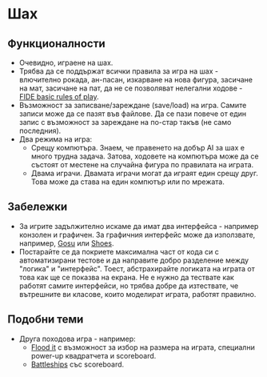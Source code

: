 # Шах

## Функционалности

- Очевидно, играене на шах.
- Трябва да се поддържат всички правила за игра на шах - влючително рокада, ан-пасан, изкарване на нова фигура,
  засичане на мат, засичане на пат, да не се позволяват нелегални ходове - [FIDE basic rules of play](https://www.fide.com/FIDE/handbook/LawsOfChess.pdf).
- Възможност за записване/зареждане (save/load) на игра. Самите записи може да се пазят във файлове.
  Да се пази повече от един запис с възможност за зареждане на по-стар такъв (не само последния).
- Два режима на игра:
    - Срещу компютъра. Знаем, че правенето на добър AI за шах е много трудна задача. Затова, ходовете
      на компютъра може да се състоят от местене на случайна фигура по правилата на играта.
    - Двама играчи. Двамата играчи могат да играят един срещу друг. Това може да става на един компютър
      или по мрежата.

## Забележки

- За игрите задължително искаме да имат два интерфейса - например конзолен и графичен.
  За графичния интерфейс може да използвате, например, [Gosu](https://www.libgosu.org) или
  [Shoes](http://shoesrb.com).
- Постарайте се да покриете максимална част от кода си с автоматизирани тестове и да направите добро разделение
  между "логика" и "интерфейс". Тоест, абстрахирайте логиката на играта от това как ще се показва на екрана.
  Не е нужно да тествате как работят самите интерфейси, но трябва добре да изтествате, че вътрешните ви класове,
  които моделират играта, работят правилно.

## Подобни теми

- Друга походова игра - например:
    - [Flood it](http://unixpapa.com/floodit/) с възможност за избор на размера на играта, специални
      power-up квадратчета и scoreboard.
    - [Battleships](https://en.wikipedia.org/wiki/Battleship_(game)) със scoreboard.
